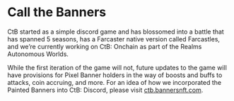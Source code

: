 # Call the Banners

CtB started as a simple discord game and has blossomed into a battle that has spanned 5 seasons, has a Farcaster native version called Farcastles, and we’re currently working on CtB: Onchain as part of the Realms Autonomous Worlds.

While the first iteration of the game will not, future updates to the game will have provisions for Pixel Banner holders in the way of boosts and buffs to attacks, coin accruing, and more. For an idea of how we incorporated the Painted Banners into CtB: Discord, please visit [ctb.bannersnft.com](https://ctb.bannersnft.com).
